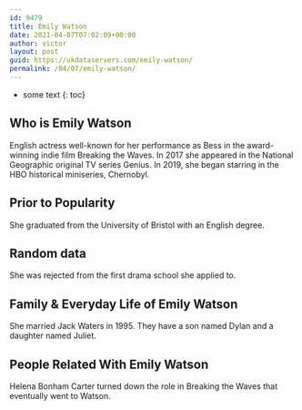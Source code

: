 ```yaml
---
id: 9479
title: Emily Watson
date: 2021-04-07T07:02:09+00:00
author: victor
layout: post
guid: https://ukdataservers.com/emily-watson/
permalink: /04/07/emily-watson/
---
```


* some text
{: toc}


## Who is Emily Watson



English actress well-known for her performance as Bess in the award-winning indie film Breaking the Waves. In 2017 she appeared in the National Geographic original TV series Genius. In 2019, she began starring in the HBO historical miniseries, Chernobyl.

                
                
                
## Prior to Popularity



She graduated from the University of Bristol with an English degree.

                
                
                
## Random data



She was rejected from the first drama school she applied to.

                
                
                
## Family & Everyday Life of Emily Watson



She married Jack Waters in 1995. They have a son named Dylan and a daughter named Juliet.

                
                
                
## People Related With Emily Watson



Helena Bonham Carter turned down the role in Breaking the Waves that eventually went to Watson.

                
              
            
          
          
          
